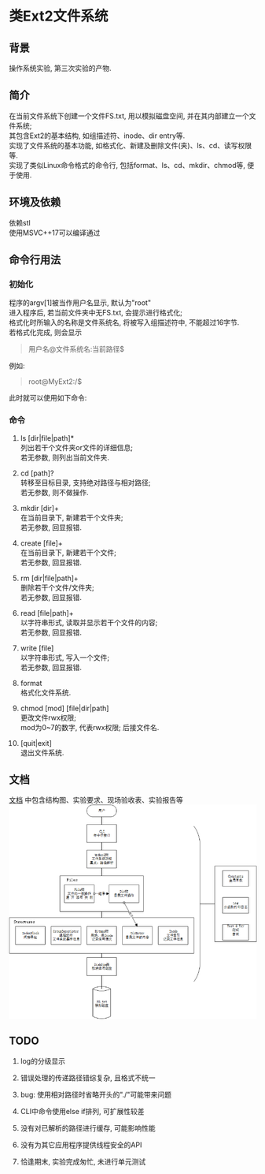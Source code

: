# 类Ext2文件系统

## 背景

操作系统实验, 第三次实验的产物.

## 简介

在当前文件系统下创建一个文件FS.txt, 用以模拟磁盘空间, 并在其内部建立一个文件系统;  
其包含Ext2的基本结构, 如组描述符、inode、dir entry等.  
实现了文件系统的基本功能, 如格式化、新建及删除文件(夹)、ls、cd、读写权限等.  
实现了类似Linux命令格式的命令行, 包括format、ls、cd、mkdir、chmod等, 便于使用.

## 环境及依赖

依赖stl  
使用MSVC++17可以编译通过

## 命令行用法

### 初始化

程序的argv[1]被当作用户名显示, 默认为"root"  
进入程序后, 若当前文件夹中无FS.txt, 会提示进行格式化;  
格式化时所输入的名称是文件系统名, 将被写入组描述符中, 不能超过16字节.  
若格式化完成, 则会显示  

> 用户名@文件系统名:当前路径$ 

例如:
> root@MyExt2:/$ 

此时就可以使用如下命令:

### 命令

1. ls  [dir|file|path]*  
列出若干个文件夹or文件的详细信息;  
若无参数, 则列出当前文件夹.

2. cd [path]?  
转移至目标目录, 支持绝对路径与相对路径;  
若无参数, 则不做操作.  

3. mkdir [dir]+  
在当前目录下, 新建若干个文件夹;  
若无参数, 回显报错.  

4. create [file]+  
在当前目录下, 新建若干个文件;  
若无参数, 回显报错.  

5. rm [dir|file|path]+  
删除若干个文件/文件夹;  
若无参数, 回显报错.  

6. read [file|path]+  
以字符串形式, 读取并显示若干个文件的内容;  
若无参数, 回显报错.  

7. write [file]  
以字符串形式, 写入一个文件;  
若无参数, 回显报错.

8. format  
格式化文件系统.  

9. chmod [mod] [file|dir|path]  
更改文件rwx权限;  
mod为0~7的数字, 代表rwx权限; 后接文件名.  

10. [quit|exit]  
退出文件系统.

## 文档

[文档](./doc) 中包含结构图、实验要求、现场验收表、实验报告等  
![结构图](./doc/structure.png)  

## TODO

1. log的分级显示

2. 错误处理的传递路径错综复杂, 且格式不统一

3. bug: 使用相对路径时省略开头的"./"可能带来问题

4. CLI中命令使用else if排列, 可扩展性较差

5. 没有对已解析的路径进行缓存, 可能影响性能

6. 没有为其它应用程序提供线程安全的API  

7. 恰逢期末, 实验完成匆忙, 未进行单元测试